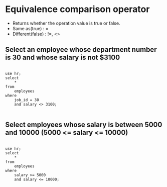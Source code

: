 # Equivalence comparison operator
- Returns whether the operation value is true or false.
- Same as(true) : =
-  Different(false) : !=, <>
## Select an employee whose department number is 30 and whose salary is not $3100
<pre>
<code>
use hr;
select
	*
from
	employees
where
	job_id = 30
	and salary <> 3100;
</code>
</pre>
## Select employees whose salary is between 5000 and 10000 (5000 <= salary <= 10000)
<pre>
<code>
use hr;
select
	*
from
	employees
where
	salary >= 5000
	and salary <= 10000;
</code>
</pre>
